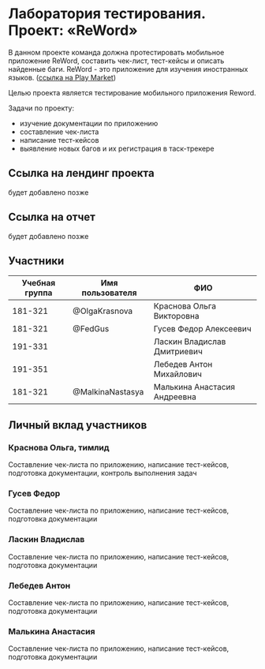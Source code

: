
# Лаборатория тестирования. Проект: «ReWord»

В данном проекте команда должна протестировать мобильное приложение ReWord, составить чек-лист, тест-кейсы и описать найденные баги. 
ReWord - это приложение для изучения иностранных языков. ([ссылка на Play Market](https://play.google.com/store/apps/details?id=ru.poas.englishwords&hl=ru&gl=US))

Целью проекта является тестирование мобильного приложения Reword.

Задачи по проекту:
- изучение документации по приложению
- составление чек-листа
- написание тест-кейсов
- выявление новых багов и их регистрация в таск-трекере

## Ссылка на лендинг проекта

будет добавлено позже 

## Ссылка на отчет 

будет добавлено позже 

## Участники

| Учебная группа | Имя пользователя    | ФИО                           |
|----------------|---------------------|-------------------------------|
| 181-321        | @OlgaKrasnova       | Краснова Ольга Викторовна     |
| 181-321        | @FedGus             | Гусев Федор Алексеевич        |
| 191-331        |                     | Ласкин Владислав Дмитриевич   |
| 191-351        |                     | Лебедев Антон Михайлович      |
| 181-321        | @MalkinaNastasya    | Малькина Анастасия Андреевна  |

## Личный вклад участников

### Краснова Ольга, тимлид

Составление чек-листа по приложению, написание тест-кейсов, подготовка документации, контроль выполнения задач

### Гусев Федор 

Составление чек-листа по приложению, написание тест-кейсов, подготовка документации

### Ласкин Владислав 

Составление чек-листа по приложению, написание тест-кейсов, подготовка документации

### Лебедев Антон

Составление чек-листа по приложению, написание тест-кейсов, подготовка документации

### Малькина Анастасия

Составление чек-листа по приложению, написание тест-кейсов, подготовка документации
